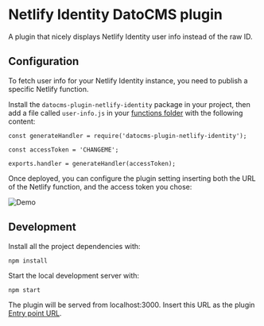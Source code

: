 # Netlify Identity DatoCMS plugin

A plugin that nicely displays Netlify Identity user info instead of the raw ID.

## Configuration

To fetch user info for your Netlify Identity instance, you need to publish a specific Netlify function.

Install the `datocms-plugin-netlify-identity` package in your project, then add a file called `user-info.js` in your [functions folder](https://www.netlify.com/docs/functions/#configuring-the-functions-folder) with the following content:

```
const generateHandler = require('datocms-plugin-netlify-identity');

const accessToken = 'CHANGEME';

exports.handler = generateHandler(accessToken);
```

Once deployed, you can configure the plugin setting inserting both the URL of the Netlify function, and the access token you chose:

![Demo](https://raw.githubusercontent.com/datocms/plugins/master/netlify-identity/docs/settings.png)

## Development

Install all the project dependencies with:

```
npm install
```

Start the local development server with:

```
npm start
```

The plugin will be served from localhost:3000. Insert this URL as the plugin [Entry point URL](https://www.datocms.com/docs/plugins/creating-a-new-plugin/).
